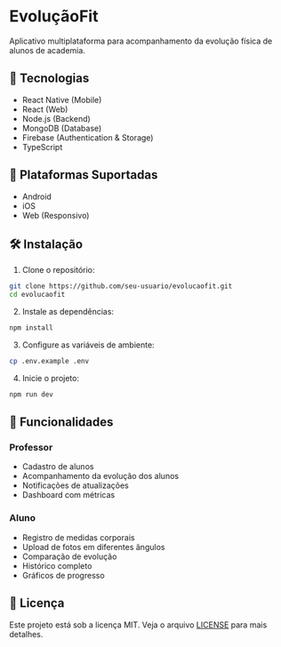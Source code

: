 # EvoluçãoFit

Aplicativo multiplataforma para acompanhamento da evolução física de alunos de academia.

## 🚀 Tecnologias

- React Native (Mobile)
- React (Web)
- Node.js (Backend)
- MongoDB (Database)
- Firebase (Authentication & Storage)
- TypeScript

## 📱 Plataformas Suportadas

- Android
- iOS
- Web (Responsivo)

## 🛠️ Instalação

1. Clone o repositório:
```bash
git clone https://github.com/seu-usuario/evolucaofit.git
cd evolucaofit
```

2. Instale as dependências:
```bash
npm install
```

3. Configure as variáveis de ambiente:
```bash
cp .env.example .env
```

4. Inicie o projeto:
```bash
npm run dev
```

## 🔑 Funcionalidades

### Professor
- Cadastro de alunos
- Acompanhamento da evolução dos alunos
- Notificações de atualizações
- Dashboard com métricas

### Aluno
- Registro de medidas corporais
- Upload de fotos em diferentes ângulos
- Comparação de evolução
- Histórico completo
- Gráficos de progresso

## 📝 Licença

Este projeto está sob a licença MIT. Veja o arquivo [LICENSE](LICENSE) para mais detalhes. 